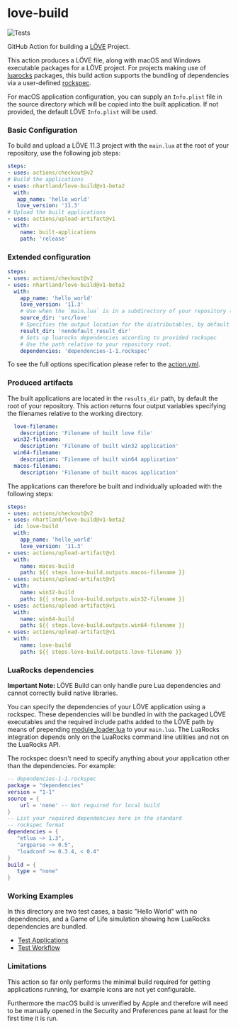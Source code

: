 # love-build

![Tests](https://github.com/nhartland/love-build/workflows/Testing%5Bmaster%5D/badge.svg)

GitHub Action for building a [LÖVE](https://love2d.org/) Project. 

This action produces a LÖVE file, along with macOS and Windows executable
packages for a LÖVE project. For projects making use of
[luarocks](https://luarocks.org/) packages, this build action supports the
bundling of dependencies via a user-defined
[rockspec](https://github.com/luarocks/luarocks/wiki/Rockspec-format). 

For macOS application configuration, you can supply an `Info.plist` file in the
source directory which will be copied into the built application. If not
provided, the default LÖVE `Info.plist` will be used.

### Basic Configuration

To build and upload a LÖVE 11.3 project with the `main.lua` at the root of your
repository, use the following job steps:

```yaml
steps:
- uses: actions/checkout@v2
# Build the applications
- uses: nhartland/love-build@v1-beta2
  with:
   app_name: 'hello_world'
   love_version: '11.3'
# Upload the built applications
- uses: actions/upload-artifact@v1
  with:
    name: built-applications
    path: 'release'
```

### Extended configuration

```yaml
steps:
- uses: actions/checkout@v2
- uses: nhartland/love-build@v1-beta2
  with:
    app_name: 'hello_world'
    love_version: '11.3'
    # Use when the `main.lua` is in a subdirectory of your repository (here in `src/love`).
    source_dir: 'src/love'
    # Specifies the output location for the distributables, by default 'release'.
    result_dir: 'nondefault_result_dir'
    # Sets up luarocks dependencies according to provided rockspec
    # Use the path relative to your repository root.
    dependencies: 'dependencies-1-1.rockspec'
```

To see the full options specification please refer to the [action.yml](action.yml).

### Produced artifacts

The built applications are located in the `results_dir` path, by default the
root of your repository. This action returns four output variables specifying
the filenames relative to the working directory.

```yaml
  love-filename: 
    description: 'Filename of built love file'
  win32-filename: 
    description: 'Filename of built win32 application'
  win64-filename: 
    description: 'Filename of built win64 application'
  macos-filename: 
    description: 'Filename of built macos application'
```

The applications can therefore be built and individually uploaded with the
following steps: 

```yaml
steps:
- uses: actions/checkout@v2
- uses: nhartland/love-build@v1-beta2
  id: love-build
  with:
    app_name: 'hello_world'
    love_version: '11.3'
- uses: actions/upload-artifact@v1
  with:
    name: macos-build
    path: ${{ steps.love-build.outputs.macos-filename }}
- uses: actions/upload-artifact@v1
  with:
    name: win32-build
    path: ${{ steps.love-build.outputs.win32-filename }}
- uses: actions/upload-artifact@v1
  with:
    name: win64-build
    path: ${{ steps.love-build.outputs.win64-filename }}
- uses: actions/upload-artifact@v1
  with:
    name: love-build
    path: ${{ steps.love-build.outputs.love-filename }}
```

### LuaRocks dependencies

**Important Note:** LÖVE Build can only handle pure Lua dependencies and cannot
correctly build native libraries.

You can specify the dependencies of your LÖVE application using a rockspec.
These dependencies will be bundled in with the packaged LÖVE executables
and the required include paths added to the LÖVE path by means of prepending
[module_loader.lua](module_loader.lua) to your `main.lua`. The LuaRocks
integration depends only on the LuaRocks command line utilities and
not on the LuaRocks API.

The rockspec doesn't need to specify anything about your application other
than the dependencies. For example:

```lua
-- dependencies-1-1.rockspec
package = "dependencies"
version = "1-1"
source = {
    url = 'none' -- Not required for local build
}
-- List your required dependencies here in the standard
-- rockspec format
dependencies = {
   "etlua ~> 1.3",
   "argparse ~> 0.5",
   "loadconf >= 0.3.4, < 0.4"
}
build = {
   type = "none"
}
```

### Working Examples

In this directory are two test cases, a basic "Hello World" with no
dependencies, and a Game of Life simulation showing how LuaRocks dependencies
are bundled. 

- [Test Applications](tests)
- [Test Workflow](.github/workflows/master.yml)

### Limitations

This action so far only performs the minimal build required for getting
applications running, for example icons are not yet configurable.

Furthermore the macOS build is unverified by Apple and therefore will need
to be manually opened in the Security and Preferences pane at least for the
first time it is run.
